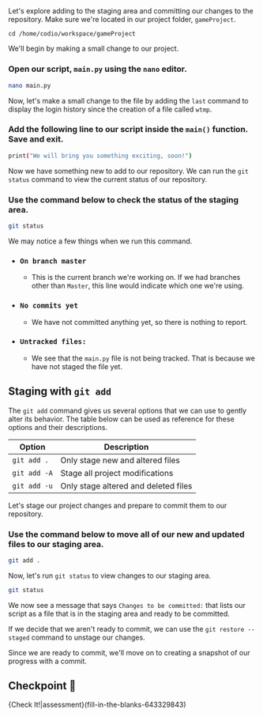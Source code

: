 ##

Let's explore adding to the staging area and committing our changes to the repository. Make sure we're located in our project folder, `gameProject`.

```
cd /home/codio/workspace/gameProject
```

We'll begin by making a small change to our project.

### Open our script, `main.py` using the `nano` editor.
```bash
nano main.py
```

Now, let's make a small change to the file by adding the `last` command to display the login history since the creation of a file called `wtmp`.

### Add the following line to our script inside the `main()` function. Save and exit.
```bash
print("We will bring you something exciting, soon!")
```

Now we have something new to add to our repository. We can run the `git status` command to view the current status of our repository.

### Use the command below to check the status of the staging area.

```bash
git status
```

We may notice a few things when we run this command.
- ### `On branch master`
  - This is the current branch we're working on. If we had branches other than `Master`, this line would indicate which one we're using.

- ### `No commits yet`
  - We have not committed anything yet, so there is nothing to report.

- ### `Untracked files:`
  - We see that the `main.py` file is not being tracked. That is because we have not staged the file yet.

## Staging with `git add`
The `git add` command gives us several options that we can use to gently alter its behavior. The table below can be used as reference for these options and their descriptions.

| Option      | Description                           |
|-------------|---------------------------------------|
| `git add .` | Only stage new and altered files      |
| `git add -A`| Stage all project modifications       |
| `git add -u`| Only stage altered and deleted files  |

Let's stage our project changes and prepare to commit them to our repository.

### Use the command below to move all of our new and updated files to our staging area.

```bash
git add .
```

Now, let's run `git status` to view changes to our staging area.
```bash
git status
```

We now see a message that says `Changes to be committed:` that lists our script as a file that is in the staging area and ready to be committed. 

If we decide that we aren't ready to commit, we can use the `git restore --staged` command to unstage our changes.

Since we are ready to commit, we'll move on to creating a snapshot of our progress with a commit.

## Checkpoint 🏁

{Check It!|assessment}(fill-in-the-blanks-643329843)
